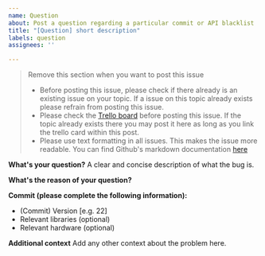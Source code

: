 ```yaml
---
name: Question
about: Post a question regarding a particular commit or API blacklist
title: "[Question] short description"
labels: question
assignees: ''

---
```


> Remove this section when you want to post this issue
> - Before posting this issue, please check if there already is an existing issue on your topic.
>    If a issue on this topic already exists please refrain from posting this issue.
> - Please check the [Trello board](https://trello.com/b/nkH2pkFp/project-3-4-landserver) before posting this issue. If the topic already exists there
>    you may post it here as long as you link the trello card within this post.
> - Please use text formatting in all issues. This makes the issue more readable.
>    You can find Github's markdown documentation [here](https://docs.github.com/en/get-started/writing-on-github/getting-started-with-writing-and-formatting-on-github/basic-writing-and-formatting-syntax)

**What's your question?**
A clear and concise description of what the bug is.

**What's the reason of your question?**

**Commit (please complete the following information):**
 - (Commit) Version [e.g. 22]
 - Relevant libraries (optional)
 - Relevant hardware (optional)

**Additional context**
Add any other context about the problem here.
